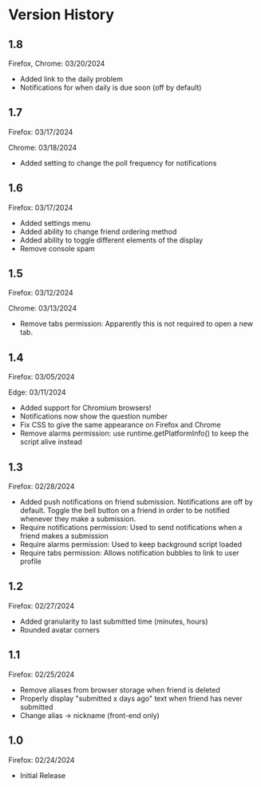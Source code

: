 # Version History

## 1.8
Firefox, Chrome: 03/20/2024

- Added link to the daily problem
- Notifications for when daily is due soon (off by default)

## 1.7
Firefox: 03/17/2024

Chrome: 03/18/2024

- Added setting to change the poll frequency for notifications

## 1.6
Firefox: 03/17/2024

- Added settings menu
- Added ability to change friend ordering method
- Added ability to toggle different elements of the display
- Remove console spam

## 1.5
Firefox: 03/12/2024

Chrome: 03/13/2024

- Remove tabs permission: Apparently this is not required to open a new tab.

## 1.4
Firefox: 03/05/2024

Edge: 03/11/2024

- Added support for Chromium browsers!
- Notifications now show the question number
- Fix CSS to give the same appearance on Firefox and Chrome
- Remove alarms permission: use runtime.getPlatformInfo() to keep the script alive instead

## 1.3
Firefox: 02/28/2024

- Added push notifications on friend submission. Notifications are off by default. Toggle the bell button on a friend in order to be notified whenever they make a submission.
- Require notifications permission: Used to send notifications when a friend makes a submission
- Require alarms permission: Used to keep background script loaded
- Require tabs permission: Allows notification bubbles to link to user profile

## 1.2
Firefox: 02/27/2024

- Added granularity to last submitted time (minutes, hours)
- Rounded avatar corners

## 1.1
Firefox: 02/25/2024

- Remove aliases from browser storage when friend is deleted
- Properly display "submitted x days ago" text when friend has never submitted
- Change alias -> nickname (front-end only)

## 1.0
Firefox: 02/24/2024

- Initial Release
